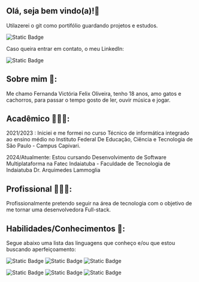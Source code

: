 ## Olá, seja bem vindo(a)!👋
Utilazerei o git como portifólio guardando projetos e estudos.

<img alt="Static Badge" src="https://img.shields.io/badge/GitHub-FernandaVFelix-%23202020?style=flat-square&logo=github&logoColor=%23202020&labelColor=%23E0E0E0&link=https%3A%2F%2Fgithub.com%2FFernandaVFelix">

Caso queira entrar em contato, o meu LinkedIn:

<img alt="Static Badge" src="https://img.shields.io/badge/LinkedIn-Fernanda Victória Felix-%236666FF?style=flat-square&logo=linkedin&logoColor=%236666FF&labelColor=%23E0E0E0&link=https%3A%2F%2Fwww.linkedin.com%2Fin%2Ffernanda-vict%25C3%25B3ria-felix-2b8194245%3Futm_source%3Dshare%26utm_campaign%3Dshare_via%26utm_content%3Dprofile%26utm_medium%3Dandroid_app">


## Sobre mim 📝:
Me chamo Fernanda Victória Felix Oliveira, tenho 18 anos, 
amo gatos e cachorros, para passar o tempo gosto de ler, ouvir música e jogar.


## Acadêmico 👩🏻‍🎓:
2021/2023 : Iniciei e me formei no curso Técnico de informática integrado ao ensino médio no Instituto Federal De Educação, Ciência e Tecnologia de 
São Paulo - Campus Capivari.

2024/Atualmente: Estou cursando Desenvolvimento de Software Multiplataforma na Fatec Indaiatuba - Faculdade de Tecnologia de Indaiatuba Dr. Arquimedes Lammoglia


## Profissional 👩🏻‍💻:
Profissionalmente pretendo seguir na área de tecnologia com o objetivo de me tornar uma desenvolvedora Full-stack.

## Habilidades/Conhecimentos 💭:
Segue abaixo uma lista das linguagens que conheço e/ou que estou buscando aperfeiçoamento:

<img alt="Static Badge" src="https://img.shields.io/badge/%20%20Python-%23FFFFFF?logo=python&logoSize=auto"> <img alt="Static Badge" src="https://img.shields.io/badge/%20%20PHP-%23FFFFFF?logo=php&logoSize=auto"> <img alt="Static Badge" src="https://img.shields.io/badge/%20%20HTML5-%23FFFFFF?logo=html5&logoSize=auto">

<img alt="Static Badge" src="https://img.shields.io/badge/%20%20JavaScript-%23FFFFFF?logo=javascript&logoSize=auto"> <img alt="Static Badge" src="https://img.shields.io/badge/%20%20CSS3-%23FFFFFF?logo=css3&logoColor=%23000000&logoSize=auto"> <img alt="Static Badge" src="https://img.shields.io/badge/%20%20MYSQL-%23FFFFFF?logo=mysql&logoSize=auto">
